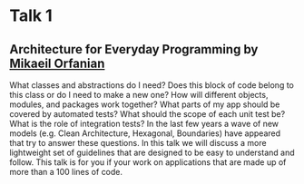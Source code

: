 
Talk 1
======

Architecture for Everyday Programming by [Mikaeil Orfanian](https://github.com/mikaeilorfanian)
-------------------------------------------------------

What classes and abstractions do I need? Does this block of code belong to this class or do I need to make a new one? How will different objects, modules, and packages work together? What parts of my app should be covered by automated tests? What should the scope of each unit test be? What is the role of integration tests? In the last few years a wave of new models (e.g. Clean Architecture, Hexagonal, Boundaries) have appeared that try to answer these questions. In this talk we will discuss a more lightweight set of guidelines that are designed to be easy to understand and follow. This talk is for you if your work on applications that are made up of more than a 100 lines of code.


